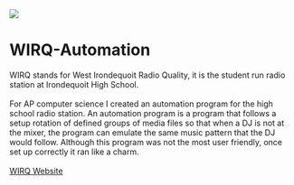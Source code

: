 <img src="http://www.rhosoft.biz/images/wirq_banner.png">

WIRQ-Automation
===============
WIRQ stands for West Irondequoit Radio Quality, it is the student run radio station at Irondequoit High School.
<br/>
<br/>
For AP computer science I created an automation program for the high school radio station. An automation program is a program that follows a setup rotation of defined groups of media files so that when a DJ is not at the mixer, the program can emulate the same music pattern that the DJ would follow. Although this program was not the most user friendly, once set up correctly it ran like a charm.
<br/>
<br/>
<a href="http://www.wirqfm.org/">WIRQ Website</a>
